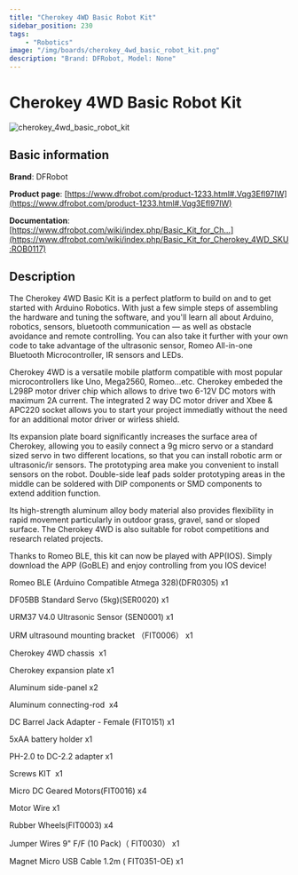 ```yaml
---
title: "Cherokey 4WD Basic Robot Kit"
sidebar_position: 230
tags:
    - "Robotics"
image: "/img/boards/cherokey_4wd_basic_robot_kit.png"
description: "Brand: DFRobot, Model: None"
---
```

# Cherokey 4WD Basic Robot Kit

![cherokey_4wd_basic_robot_kit](/img/boards/cherokey_4wd_basic_robot_kit.png)

## Basic information

**Brand**: DFRobot

**Product page**: [https://www.dfrobot.com/product-1233.html#.Vqg3Efl97IW](https://www.dfrobot.com/product-1233.html#.Vqg3Efl97IW)

**Documentation**: [https://www.dfrobot.com/wiki/index.php/Basic_Kit_for_Ch...](https://www.dfrobot.com/wiki/index.php/Basic_Kit_for_Cherokey_4WD_SKU:ROB0117)

## Description

The Cherokey 4WD Basic Kit is a perfect platform to build on and to get started with Arduino Robotics\. With just a few simple steps of assembling the hardware and tuning the software, and you'll learn all about Arduino, robotics, sensors, bluetooth communication — as well as obstacle avoidance and remote controlling\. You can also take it further with your own code to take advantage of the ultrasonic sensor, Romeo All\-in\-one Bluetooth Microcontroller, IR sensors and LEDs\.



Cherokey 4WD is a versatile mobile platform compatible with most popular microcontrollers like Uno, Mega2560, Romeo\.\.\.etc\. Cherokey embeded the L298P motor driver chip which allows to drive two 6\-12V DC motors with maximum 2A current\. The integrated 2 way DC motor driver and Xbee & APC220 socket allows you to start your project immediatly without the need for an additional motor driver or wirless shield\.



Its expansion plate board significantly increases the surface area of Cherokey, allowing you to easily connect a 9g micro servo or a standard sized servo in two different locations, so that you can install robotic arm or ultrasonic/ir sensors\. The prototyping area make you convenient to install sensors on the robot\. Double\-side leaf pads solder prototyping areas in the middle can be soldered with DIP components or SMD components to extend addition function\.



Its high\-strength aluminum alloy body material also provides flexibility in rapid movement particularly in outdoor grass, gravel, sand or sloped surface\. The Cherokey 4WD is also suitable for robot competitions and research related projects\.



Thanks to Romeo BLE, this kit can now be played with APP\(IOS\)\. Simply download the APP \(GoBLE\) and enjoy controlling from you IOS device\!











Romeo BLE \(Arduino Compatible Atmega 328\)\(DFR0305\) x1

DF05BB Standard Servo \(5kg\)\(SER0020\) x1

URM37 V4\.0 Ultrasonic Sensor \(SEN0001\) x1

URM ultrasound mounting bracket （FIT0006） x1

Cherokey 4WD chassis  x1

Cherokey expansion plate x1

Aluminum side\-panel x2

Aluminum connecting\-rod  x4

DC Barrel Jack Adapter \- Female \(FIT0151\) x1

5xAA battery holder x1

PH\-2\.0 to DC\-2\.2 adapter x1

Screws KIT  x1

Micro DC Geared Motors\(FIT0016\) x4

Motor Wire x1

Rubber Wheels\(FIT0003\) x4

Jumper Wires 9" F/F \(10 Pack\)（ FIT0030） x1

Magnet Micro USB Cable 1\.2m \( FIT0351\-OE\) x1




